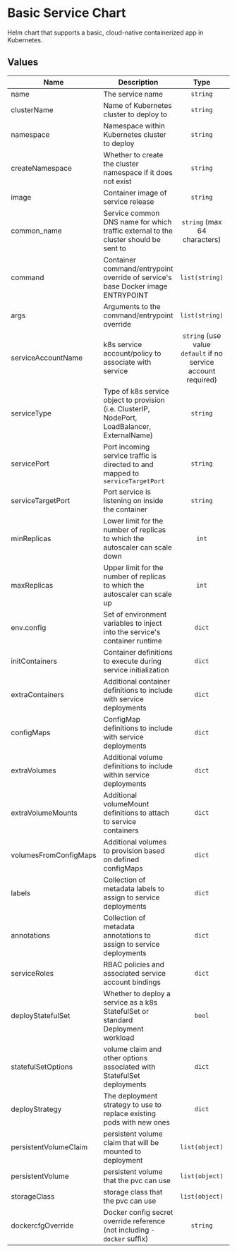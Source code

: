 # Basic Service Chart

Helm chart that supports a basic, cloud-native containerized app in Kubernetes.

## Values

| Name | Description | Type | Default | Required |
|------|-------------|:------:|:---------:|:--------:|
| name | The service name | `string` | `` | yes |
| clusterName | Name of Kubernetes cluster to deploy to | `string` | `` | yes |
| namespace | Namespace within Kubernetes cluster to deploy | `string` | `` | yes |
| createNamespace | Whether to create the cluster namespace if it does not exist | `string` | `` | yes |
| image | Container image of service release | `string` | `` | yes |
| common_name | Service common DNS name for which traffic external to the cluster should be sent to | `string` (max 64 characters) | `` | yes |
| command | Container command/entrypoint override of service's base Docker image ENTRYPOINT | `list(string)` | `[]` | no |
| args | Arguments to the command/entrypoint override | `list(string)` | `[]` | no |
| serviceAccountName | k8s service account/policy to associate with service | `string` (use value `default` if no service account required) | `` | no |
| serviceType | Type of k8s service object to provision (i.e. ClusterIP, NodePort, LoadBalancer, ExternalName) | `string` | `` | no |
| servicePort | Port incoming service traffic is directed to and mapped to `serviceTargetPort` | `string` | `` | no |
| serviceTargetPort | Port service is listening on inside the container | `string` | `` | no |
| minReplicas | Lower limit for the number of replicas to which the autoscaler can scale down | `int` | `1` | no |
| maxReplicas | Upper limit for the number of replicas to which the autoscaler can scale up | `int` | `3` | no |
| env.config | Set of environment variables to inject into the service's container runtime | `dict` | `{}` | no |
| initContainers | Container definitions to execute during service initialization | `dict` | `{}` | no |
| extraContainers | Additional container definitions to include with service deployments |`dict` | `{}` | no |
| configMaps | ConfigMap definitions to include with service deployments | `dict` | `{}` | no |
| extraVolumes | Additional volume definitions to include within service deployments | `dict` | `{}` | no |
| extraVolumeMounts | Additional volumeMount definitions to attach to service containers | `dict` | `{}` | no |
| volumesFromConfigMaps | Additional volumes to provision based on defined configMaps | `dict` | `{}` | no |
| labels | Collection of metadata labels to assign to service deployments | `dict` | `{}` | no |
| annotations | Collection of metadata annotations to assign to service deployments | `dict` | `{}` | no |
| serviceRoles | RBAC policies and associated service account bindings | `dict` | `{}` | no |
| deployStatefulSet | Whether to deploy a service as a k8s StatefulSet or standard Deployment workload | `bool` | `false` | no |
| statefulSetOptions | volume claim and other options associated with StatefulSet deployments | `dict` | `{}` | no |
| deployStrategy | The deployment strategy to use to replace existing pods with new ones  | `dict` | `{}` | no |
| persistentVolumeClaim | persistent volume claim that will be mounted to deployment  | `list(object)` | `[]` | no |
| persistentVolume | persistent volume that the pvc can use   | `list(object)` | `[]` | no |
| storageClass | storage class that the pvc can use   | `list(object)` | `[]` | no |
| dockercfgOverride | Docker config secret override reference (not including `-docker` suffix) | `string` | `` | no |
